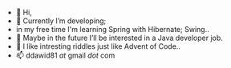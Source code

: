 - 👋 Hi,
- 🌱 Currently I’m developing; 
- in my free time I'm learning Spring with Hibernate; Swing..
- 👀 Maybe in the future I’ll be interested in a Java developer job. 
- 💞️ I like intresting riddles just like Advent of Code..
- 📫 ddawid81 _at_ gmail _dot_ com

<!---
- 👋 Hi, I’m @gitBelep
- 👀 I’m interested in a Java junior developer job. 
- 🌱 I’m currently learning Spring with Hibernate..
- 💞️ I’m looking to collaborate on intresting riddles.
- 📫 ddawid81 _at_ gmail _dot_ com

gitBelep/gitBelep is a ✨ special ✨ repository because its `README.md` (this file) appears on your GitHub profile.
You can click the Preview link to take a look at your changes.
--->
